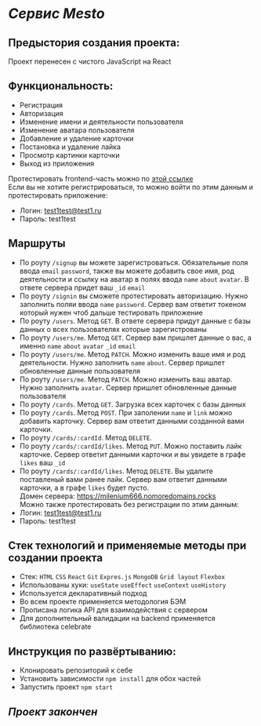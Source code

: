 


***Сервис Mesto***
==================
## Предыстория создания проекта:<br>
Проект перенесен с чистого JavaScript на React
## Функциональность:
* Регистрация
* Авторизация 
* Изменение имени и деятельности пользователя
* Изменение аватара пользователя 
* Добавление и удаление карточки
* Постановка и удаление лайка
* Просмотр картинки карточки
* Выход из приложения

Протестировать frontend-часть можно по [этой ссылке](https://milenium666.nomoredomains.monster)<br>
Если вы не хотите регистрироваться, то можно войти по этим данным и протестировать приложение:  
* Логин: test1test@test1.ru  
* Пароль: test1test<br>  
## Маршруты
* По роуту `/signup` вы можете зарегистроваться. Обязательные поля ввода `email` `password`, также вы можете добавить свое имя, род деятельности и ссылку на аватар в полях ввода `name` `about` `avatar`. В ответе сервера придет ваш `_id` `email` 
* По роуту `/signin` вы сможете протестировать авторизацию. Нужно заполнить поляи ввода `name` `password`. Сервер вам ответит токеном который нужен чтоб дальше тестировать приложение  
* По роуту `/users`. Метод `GET`. В ответе сервера придут данные с базы данных о всех пользователях которые зарегистрованы
* По роуту `/users/me`. Метод `GET`. Сервер вам пришлет данные о вас, а именно `name` `about` `avatar` `_id` `email`
* По роуту `/users/me`. Метод `PATCH`. Можно изменить ваше имя и род деятельности. Нужно заполнить `name` `about`. Сервер пришлет обновленные данные пользователя
* По роуту `/users/me`. Метод `PATCH`. Можно изменить ваш аватар. Нужно заполнить `avatar`. Сервер пришлет обновленные данные пользователя<br>
* По роуту `/cards`. Метод `GET`. Загрузка всех карточек с базы данных
* По роуту `/cards`. Метод `POST`. При заполении `name` и `link` можно добавить карточку. Сервер вам ответит данными созданной вами карточки.
* По роуту `/cards/:cardId`. Метод `DELETE`. 
* По роуту `/cards/:cardId/likes`. Метод `PUT`. Можно поставить лайк карточке. Сервер ответит данными карточки и вы увидете в графе `likes` ваш `_id`
* По роуту `/cards/:cardId/likes`. Метод `DELETE`. Вы удалите поставленый вами ранее лайк. Сервер вам ответит данными карточки, а в графе  `likes` будет пусто.<br>
Домен сервера: <https://milenium666.nomoredomains.rocks> <br>
Можно также протестировать без регистрации по этим данным:<br>
* Логин: test1test@test1.ru  
* Пароль: test1test<br> 
## Стек технологий и применяемые методы при создании проекта<br> 
* Стек: `HTML` `CSS` `React` `Git` `Expres.js` `MongoDB` `Grid layout` `Flexbox`<br> 
* Использованы хуки: `useState` `useEffect` `useContext` `useHistory`
* Используется декларативный подход 
* Во всем проекте применяется методология БЭМ
* Прописана логика API для взаимодействия с сервером 
* Для дополнительный валидации на backend применяется библиотека celebrate
## Инструкция по развёртыванию:
* Клонировать репозиторий к себе<br> 
* Установить зависимости `npm install` для обох частей
* Запустить проект `npm start`

## ***Проект закончен***




